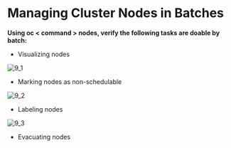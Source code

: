 # Managing Cluster Nodes in Batches

**Using oc < command > nodes, verify the following tasks are doable by batch:**

* Visualizing nodes

![9_1](https://user-images.githubusercontent.com/40834361/43867486-180367f0-9b2f-11e8-9dbc-3afe3d0701a8.png)

* Marking nodes as non-schedulable

![9_2](https://user-images.githubusercontent.com/40834361/43867659-b9d294ca-9b2f-11e8-959f-de2366afd5ce.png)

* Labeling nodes

![9_3](https://user-images.githubusercontent.com/40834361/43867660-b9e44b0c-9b2f-11e8-9ea0-75c3fa2d7405.png)

* Evacuating nodes
